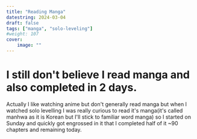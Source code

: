 ```yaml
---
title: "Reading Manga"
datestring: 2024-03-04
draft: false
tags: ["manga", "solo-leveling"]
#weight: 107
cover:
    image: ""
---
```


# I still don't believe I read manga and also completed in 2 days.

Actually I like watching anime but don't generally read manga but when I watched solo levelling I was really curious to read it's manga(it's called manhwa as it is Korean but I'll stick to familiar word manga) so I started on Sunday and quickly got engrossed in it that I completed half of it ~90 chapters and remaining today. 

 

